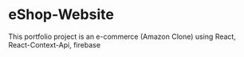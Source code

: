 # eShop-Website
This portfolio project is an e-commerce (Amazon Clone) using React, React-Context-Api, firebase
